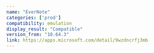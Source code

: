 ```yaml
---
name: "EverNote"
categories: ['prod']
compatibility: emulation
display_result: "Compatible"
version_from: "10.64.3"
link: https://apps.microsoft.com/detail/9wzdncrfj3mb
---
```


